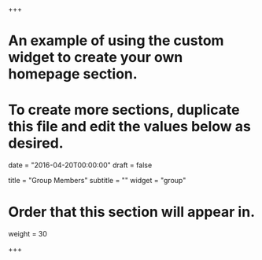 +++
# An example of using the custom widget to create your own homepage section.
# To create more sections, duplicate this file and edit the values below as desired.

date = "2016-04-20T00:00:00"
draft = false

title = "Group Members"
subtitle = ""
widget = "group"

# Order that this section will appear in.
weight = 30

+++
